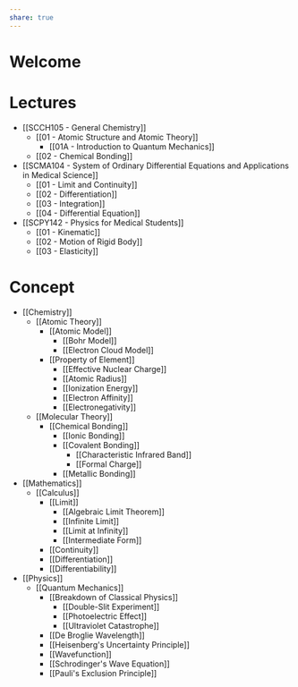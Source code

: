 ```yaml
---
share: true
---
```


# Welcome

# Lectures

- [[SCCH105 - General Chemistry]]
	- [[01 - Atomic Structure and Atomic Theory]]
		- [[01A - Introduction to Quantum Mechanics]]
	- [[02 - Chemical Bonding]]
- [[SCMA104 - System of Ordinary Differential Equations and Applications in Medical Science]]
	- [[01 - Limit and Continuity]]
	- [[02 - Differentiation]]
	- [[03 - Integration]]
	- [[04 - Differential Equation]]
- [[SCPY142 - Physics for Medical Students]]
	- [[01 - Kinematic]]
	- [[02 - Motion of Rigid Body]]
	- [[03 - Elasticity]]

# Concept

- [[Chemistry]]
	- [[Atomic Theory]]
		- [[Atomic Model]]
			- [[Bohr Model]]
			- [[Electron Cloud Model]]
		- [[Property of Element]]
			- [[Effective Nuclear Charge]]
			- [[Atomic Radius]]
			- [[Ionization Energy]]
			- [[Electron Affinity]]
			- [[Electronegativity]]
	- [[Molecular Theory]]
		- [[Chemical Bonding]]
			- [[Ionic Bonding]]
			- [[Covalent Bonding]]
				- [[Characteristic Infrared Band]]
				- [[Formal Charge]]
			- [[Metallic Bonding]]
- [[Mathematics]]
	- [[Calculus]]
		- [[Limit]]
			- [[Algebraic Limit Theorem]]
			- [[Infinite Limit]]
			- [[Limit at Infinity]]
			- [[Intermediate Form]]
		- [[Continuity]]
		- [[Differentiation]]
		- [[Differentiability]]
- [[Physics]]
	- [[Quantum Mechanics]]
		- [[Breakdown of Classical Physics]]
			- [[Double-Slit Experiment]]
			- [[Photoelectric Effect]]
			- [[Ultraviolet Catastrophe]]
		- [[De Broglie Wavelength]]
		- [[Heisenberg's Uncertainty Principle]]
		- [[Wavefunction]]
		- [[Schrodinger's Wave Equation]]
		- [[Pauli's Exclusion Principle]]
